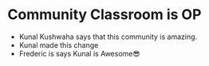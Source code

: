 # Community Classroom is OP

- Kunal Kushwaha says that this community is amazing.
- Kunal made this change
- Frederic is says Kunal is Awesome😎
